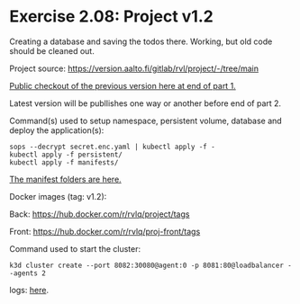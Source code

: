 # Exercise 2.08: Project v1.2

Creating a database and saving the todos there. Working, but old code should be cleaned out.

Project source: https://version.aalto.fi/gitlab/rvl/project/-/tree/main

[Public checkout of the previous version here at end of part 1.](../../part1/e113/Project.v0.7/)

Latest version will be publlishes one way or another before end of part 2.


Command(s) used to setup namespace, persistent volume, database and deploy the application(s):
```
sops --decrypt secret.enc.yaml | kubectl apply -f -
kubectl apply -f persistent/
kubectl apply -f manifests/
```

[The manifest folders are here.](./manifests/)


Docker images (tag: v1.2):

Back: https://hub.docker.com/r/rvlq/project/tags

Front: https://hub.docker.com/r/rvlq/proj-front/tags

Command used to start the cluster:
```
k3d cluster create --port 8082:30080@agent:0 -p 8081:80@loadbalancer --agents 2
```


logs:
[here](./e208.txt).
